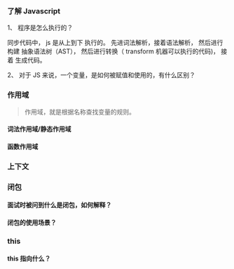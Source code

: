### 了解 Javascript

1、 程序是怎么执行的？

同步代码中， js 是从上到下 执行的。 先进词法解析，接着语法解析， 然后进行构建 抽象语法树（AST）， 然后进行转换（ transform 机器可以执行的代码)， 接着 生成代码。

2、 对于 JS 来说，一个变量，是如何被赋值和使用的，有什么区别？

### 作用域

> 作用域，就是根据名称查找变量的规则。

#### 词法作用域/静态作用域

#### 函数作用域

### 上下文

### 闭包

#### 面试时被问到什么是闭包，如何解释？

#### 闭包的使用场景？

### this

#### this 指向什么？
